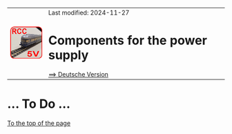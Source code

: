 <table><tr><td><img src="../../images/RCC5V_Logo_96.png"></img></td><td>
Last modified: 2024-11-27 <a name="up"></a><br>   
<h1>Components for the power supply</h1>
<a href="LIESMICH.md">==> Deutsche Version</a>&nbsp; &nbsp; &nbsp; 
</td></tr></table>    

# ... To Do ...

[To the top of the page](#up)   